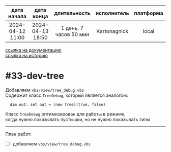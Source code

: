 |   дата начала    |    дата конца    |      длительность      | исполнитель  | платформа |
|:----------------:|:----------------:|:----------------------:|:------------:|:---------:|
| 2024-04-12 11:00 | 2024-04-13 18:50 | 1 день, 7 часов 50 мин | Kartonagnick |   local   |

[ссылка на документацию](../docs.md)  
[ссылка на историю](../history.md#-v033-dev)  

#33-dev-tree
============
Добавляем `vbs/view/tree_debug.vbs`  
Содержит класс `TreeDebug`, который является аналогом:  
```vbs
  dim out: set out = (new Tree)(true, false)
```

Класс `TreeDebug` оптимизирован для работы в режиме,  
когда нужно показывать пустышки, но не нужно показывать типы  

--------------------------------------------------------------------------------

План работ:  
  - [ ] добавляем `vbs/view/tree_debug.vbs`  

